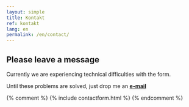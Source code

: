 ```yaml
---
layout: simple
title: Kontakt
ref: kontakt
lang: en
permalink: /en/contact/
---
```


## Please leave a message 

Currently we are experiencing technical difficulties with the form. 

Until these problems are solved, just drop me an 
[__e-mail__](mailto://robert.marz@databee.org)

{% comment %}
{% include contactform.html %}
{% endcomment %}